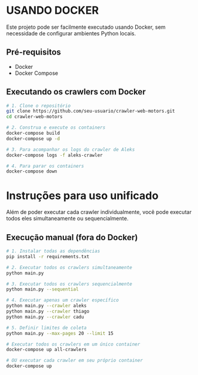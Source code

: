 # USANDO DOCKER

Este projeto pode ser facilmente executado usando Docker, sem necessidade de configurar ambientes Python locais.

## Pré-requisitos
- Docker
- Docker Compose

## Executando os crawlers com Docker

```bash
# 1. Clone o repositório
git clone https://github.com/seu-usuario/crawler-web-motors.git
cd crawler-web-motors

# 2. Construa e execute os containers
docker-compose build
docker-compose up -d

# 3. Para acompanhar os logs do crawler de Aleks
docker-compose logs -f aleks-crawler

# 4. Para parar os containers
docker-compose down
```

# Instruções para uso unificado

Além de poder executar cada crawler individualmente, você pode executar todos eles simultaneamente ou sequencialmente.

## Execução manual (fora do Docker)

```bash
# 1. Instalar todas as dependências
pip install -r requirements.txt

# 2. Executar todos os crawlers simultaneamente
python main.py

# 3. Executar todos os crawlers sequencialmente
python main.py --sequential

# 4. Executar apenas um crawler específico
python main.py --crawler aleks
python main.py --crawler thiago
python main.py --crawler cadu

# 5. Definir limites de coleta
python main.py --max-pages 20 --limit 15

# Executar todos os crawlers em um único container
docker-compose up all-crawlers

# OU executar cada crawler em seu próprio container
docker-compose up